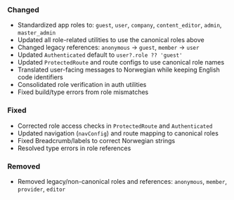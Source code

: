 ### Changed
- Standardized app roles to: `guest`, `user`, `company`, `content_editor`, `admin`, `master_admin`
- Updated all role-related utilities to use the canonical roles above
- Changed legacy references: `anonymous` → `guest`, `member` → `user`
- Updated `Authenticated` default to `user?.role ?? 'guest'`
- Updated `ProtectedRoute` and route configs to use canonical role names
- Translated user-facing messages to Norwegian while keeping English code identifiers
- Consolidated role verification in auth utilities
- Fixed build/type errors from role mismatches

### Fixed
- Corrected role access checks in `ProtectedRoute` and `Authenticated`
- Updated navigation (`navConfig`) and route mapping to canonical roles
- Fixed Breadcrumb/labels to correct Norwegian strings
- Resolved type errors in role references

### Removed
- Removed legacy/non-canonical roles and references: `anonymous`, `member`, `provider`, `editor`
